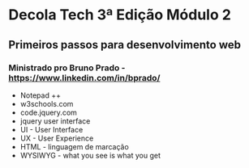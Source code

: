 # Decola Tech 3ª Edição Módulo 2
## Primeiros passos para desenvolvimento web

### Ministrado pro Bruno Prado - https://www.linkedin.com/in/bprado/

- Notepad ++
- w3schools.com
- code.jquery.com
- jquery user interface
- UI - User Interface
- UX - User Experience
- HTML - linguagem de marcação
- WYSIWYG - what you see is what you get
